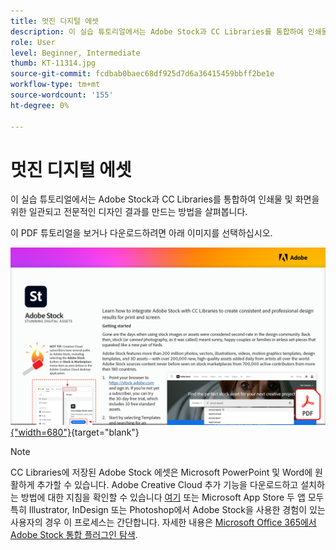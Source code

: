 ```yaml
---
title: 멋진 디지털 에셋
description: 이 실습 튜토리얼에서는 Adobe Stock과 CC Libraries를 통합하여 인쇄물 및 화면을 위한 일관되고 전문적인 디자인 결과를 만드는 방법을 살펴봅니다
role: User
level: Beginner, Intermediate
thumb: KT-11314.jpg
source-git-commit: fcdbab0baec68df925d7d6a36415459bbff2be1e
workflow-type: tm+mt
source-wordcount: '155'
ht-degree: 0%

---
```


# 멋진 디지털 에셋

이 실습 튜토리얼에서는 Adobe Stock과 CC Libraries를 통합하여 인쇄물 및 화면을 위한 일관되고 전문적인 디자인 결과를 만드는 방법을 살펴봅니다.

이 PDF 튜토리얼을 보거나 다운로드하려면 아래 이미지를 선택하십시오.

[![자습서의 첫 페이지 이미지](assets/Stunningdigitalassets.png){&quot;width=680&quot;}](assets/Stunning-Digital-Assets.pdf){target=&quot;blank&quot;}

>[!NOTE]
>
>CC Libraries에 저장된 Adobe Stock 에셋은 Microsoft PowerPoint 및 Word에 원활하게 추가할 수 있습니다. Adobe Creative Cloud 추가 기능을 다운로드하고 설치하는 방법에 대한 지침을 확인할 수 있습니다 [여기](https://helpx.adobe.com/creative-cloud/help/libraries-addin-microsoft-office.html) 또는 Microsoft App Store 두 앱 모두 특히 Illustrator, InDesign 또는 Photoshop에서 Adobe Stock을 사용한 경험이 있는 사용자의 경우 이 프로세스는 간단합니다. 자세한 내용은 [Microsoft Office 365에서 Adobe Stock 통합 플러그인 탐색](https://helpx.adobe.com/stock/help/microsoft-office-plug-ins.html).
